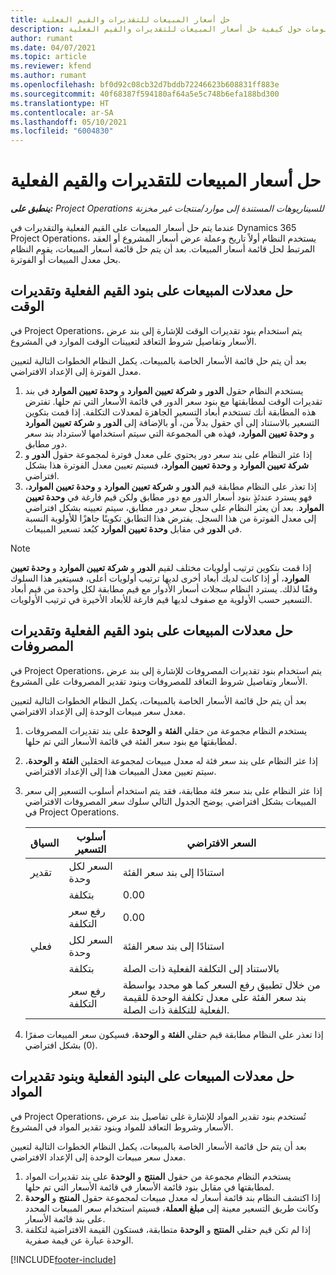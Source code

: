 ```yaml
---
title: حل أسعار المبيعات للتقديرات والقيم الفعلية
description: يقدم هذا الموضوع معلومات حول كيفية حل أسعار المبيعات للتقديرات والقيم الفعلية.
author: rumant
ms.date: 04/07/2021
ms.topic: article
ms.reviewer: kfend
ms.author: rumant
ms.openlocfilehash: bf0d92c08cb32d7bddb72246623b608831ff883e
ms.sourcegitcommit: 40f68387f594180af64a5e5c748b6efa188bd300
ms.translationtype: HT
ms.contentlocale: ar-SA
ms.lasthandoff: 05/10/2021
ms.locfileid: "6004830"
---
```

# <a name="resolve-sales-prices-for-estimates-and-actuals"></a>حل أسعار المبيعات للتقديرات والقيم الفعلية

_**ينطبق على:** Project Operations للسيناريوهات المستندة إلى موارد/منتجات غير مخزنة‬_

عندما يتم حل أسعار المبيعات على القيم الفعلية والتقديرات في Dynamics 365 Project Operations، يستخدم النظام أولاً تاريخ وعملة عرض أسعار المشروع أو العقد المرتبط لحل قائمة أسعار المبيعات. بعد أن يتم حل قائمة أسعار المبيعات، يقوم النظام بحل معدل المبيعات أو الفوترة.

## <a name="resolve-sales-rates-on-actual-and-estimate-lines-for-time"></a>حل معدلات المبيعات على بنود القيم الفعلية وتقديرات الوقت

في Project Operations، يتم استخدام بنود تقديرات الوقت للإشارة إلى بند عرض الأسعار وتفاصيل شروط التعاقد لتعيينات الوقت الموارد في المشروع.

بعد أن يتم حل قائمة الأسعار الخاصة بالمبيعات، يكمل النظام الخطوات التالية لتعيين معدل الفوترة إلى الإعداد الافتراضي.

1. يستخدم النظام حقول **الدور** و **شركة تعيين الموارد** و **وحدة تعيين الموارد** في بند تقديرات الوقت لمطابقتها مع بنود سعر الدور في قائمة الأسعار التي تم حلها. تفترض هذه المطابقة أنك تستخدم أبعاد التسعير الجاهزة لمعدلات التكلفة. إذا قمت بتكوين التسعير بالاستناد إلى أي حقول بدلاً من، أو بالإضافة إلى **الدور** و **شركة تعيين الموارد** و **وحدة تعيين الموارد**، فهذه هي المجموعة التي سيتم استخدامها لاسترداد بند سعر دور مطابق.
2. إذا عثر النظام على بند سعر دور يحتوي على معدل فوترة لمجموعة حقول **الدور** و **شركة تعيين الموارد** و **وحدة تعيين الموارد**، فسيتم تعيين معدل الفوترة هذا بشكل افتراضي.
3. إذا تعذر على النظام مطابقة قيم **الدور** و **شركة تعيين الموارد** و **وحدة تعيين الموارد**، فهو يسترد عندئذٍ بنود أسعار الدور مع دور مطابق ولكن قيم فارغة في **وحدة تعيين الموارد**. بعد أن يعثر النظام على سجل سعر دور مطابق، سيتم تعيينه بشكل افتراضي إلى معدل الفوترة من هذا السجل. يفترض هذا التطابق تكوينًا جاهزًا للأولوية النسبة في **الدور** في مقابل **وحدة تعيين الموارد** كبُعد تسعير المبيعات.

> [!NOTE]
> إذا قمت بتكوين ترتيب أولويات مختلف لقيم **الدور** و **شركة تعيين الموارد** و **وحدة تعيين الموارد**، أو إذا كانت لديك أبعاد أخرى لديها ترتيب أولويات أعلى، فسيتغير هذا السلوك وفقًا لذلك. يسترد النظام سجلات أسعار الأدوار مع قيم مطابقة لكل واحدة من قيم أبعاد التسعير حسب الأولوية مع صفوف لديها قيم فارغة للأبعاد الأخيرة في ترتيب الأولويات.

## <a name="resolve-sales-rates-on-actual-and-estimate-lines-for-expense"></a>حل معدلات المبيعات على بنود القيم الفعلية وتقديرات المصروفات

في Project Operations، يتم استخدام بنود تقديرات المصروفات للإشارة إلى بند عرض الأسعار وتفاصيل شروط التعاقد للمصروفات وبنود تقدير المصروفات على المشروع.

بعد أن يتم حل قائمة الأسعار الخاصة بالمبيعات، يكمل النظام الخطوات التالية لتعيين معدل سعر مبيعات الوحدة إلى الإعداد الافتراضي.

1. يستخدم النظام مجموعة من حقلي **الفئة** و **الوحدة** على بند تقديرات المصروفات لمطابقتها مع بنود سعر الفئة في قائمة الأسعار التي تم حلها.
2. إذا عثر النظام على بند سعر فئة له معدل مبيعات لمجموعة الحقلين **الفئة** و **الوحدة**، سيتم تعيين معدل المبيعات هذا إلى الإعداد الافتراضي.
3. إذا عثر النظام على بند سعر فئة مطابقة، فقد يتم استخدام أسلوب التسعير إلى سعر المبيعات بشكل افتراضي. يوضح الجدول التالي سلوك سعر المصروفات الافتراضي في Project Operations.

    | السياق | أسلوب التسعير | السعر الافتراضي |
    | --- | --- | --- |
    | تقدير | السعر لكل وحدة | استنادًا إلى بند سعر الفئة |
    | &nbsp; | بتكلفة | 0.00 |
    | &nbsp; | رفع سعر التكلفة | 0.00 |
    | فعلي | السعر لكل وحدة | استنادًا إلى بند سعر الفئة |
    | &nbsp; | بتكلفة | بالاستناد إلى التكلفة الفعلية ذات الصلة |
    | &nbsp; | رفع سعر التكلفة | من خلال تطبيق رفع السعر كما هو محدد بواسطة بند سعر الفئة على معدل تكلفة الوحدة للقيمة الفعلية للتكلفة ذات الصلة. |

4. إذا تعذر على النظام مطابقة قيم حقلي **الفئة** و **الوحدة**، فسيكون سعر المبيعات صفرًا (0) بشكل افتراضي.

## <a name="resolve-sales-rates-on-actual-and-estimate-lines-for-material"></a>حل معدلات المبيعات على البنود الفعلية وبنود تقديرات المواد

في Project Operations، تُستخدم بنود تقدير المواد للإشارة غلى تفاصيل بند عرض الأسعار وشروط التعاقد للمواد وبنود تقدير المواد في المشروع.

بعد أن يتم حل قائمة الأسعار الخاصة بالمبيعات، يكمل النظام الخطوات التالية لتعيين معدل سعر مبيعات الوحدة إلى الإعداد الافتراضي.

1. يستخدم النظام مجموعة من حقول **المنتج** و **الوحدة** على بند تقديرات المواد لمطابقتها في مقابل بنود قائمة الأسعار في قائمة الأسعار التي تم حلها.
2. إذا اكتشف النظام بند قائمة أسعار له معدل مبيعات لمجموعة حقول **المنتج** و **الوحدة** وكانت طريق التسعير معينة إلى **مبلغ العملة**، فسيتم استخدام سعر المبيعات المحدد على بند قائمة الأسعار.
3. إذا لم تكن قيم حقلي **المنتج** و **الوحدة** متطابقة، فستكون القيمة الافتراضية لتكلفة الوحدة عبارة عن قيمة صفرية.



[!INCLUDE[footer-include](../includes/footer-banner.md)]
